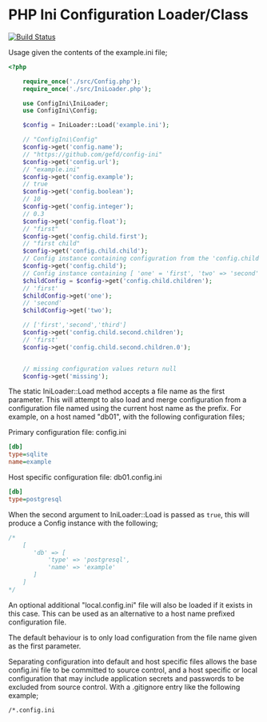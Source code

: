 # PHP Ini Configuration Loader/Class

[![Build Status](https://img.shields.io/github/workflow/status/gefd/config-ini/Tests/main.svg)](https://github.com/gefd/config-ini/actions?query=branch:main)

Usage given the contents of the example.ini file;
```php
<?php

    require_once('./src/Config.php');
    require_once('./src/IniLoader.php');

    use ConfigIni\IniLoader;
    use ConfigIni\Config;

    $config = IniLoader::Load('example.ini');

    // "ConfigIni\Config"
    $config->get('config.name');
    // "https://github.com/gefd/config-ini"
    $config->get('config.url');
    // "example.ini"
    $config->get('config.example');
    // true
    $config->get('config.boolean');
    // 10
    $config->get('config.integer');
    // 0.3
    $config->get('config.float');
    // "first"
    $config->get('config.child.first');
    // "first child"
    $config->get('config.child.child');
    // Config instance containing configuration from the 'config.child' path
    $config->get('config.child');
    // Config instance containing [ 'one' = 'first', 'two' => 'second' ]
    $childConfig = $config->get('config.child.children');
    // 'first'
    $childConfig->get('one');
    // 'second'
    $childConfig->get('two');

    // ['first','second','third']
    $config->get('config.child.second.children');
    // 'first'
    $config->get('config.child.second.children.0');


    // missing configuration values return null
    $config->get('missing');
```

The static IniLoader::Load method accepts a file name as the first parameter. This will attempt to also load and merge configuration from
a configuration file named using the current host name as the prefix. For example, on a host named "db01", with the following configuration files;

Primary configuration file: config.ini
```ini
[db]
type=sqlite
name=example
```
Host specific configuration file: db01.config.ini
```ini
[db]
type=postgresql
```

When the second argument to IniLoader::Load is passed as `true`, this will produce a Config instance with the following;
```php
/*
    [
       'db' => [
           'type' => 'postgresql',
           'name' => 'example'
       ]
    ]
*/
```

An optional additional "local.config.ini" file will also be loaded if it exists in this case. This can be used as an alternative to a host name
prefixed configuration file.

The default behaviour is to only load configuration from the file name given as the first parameter.

Separating configuration into default and host specific files allows the base config.ini file to be committed to source 
control, and a host specific or local configuration that may include application secrets and passwords to be excluded from source control. 
With a .gitignore entry like the following example;

```
/*.config.ini
```

